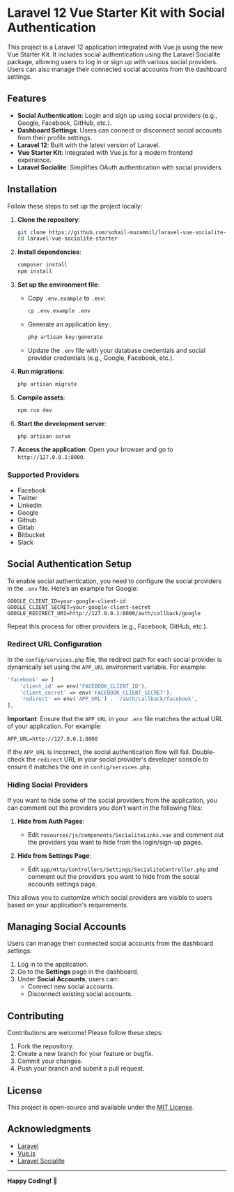 # Laravel 12 Vue Starter Kit with Social Authentication

This project is a Laravel 12 application integrated with Vue.js using the new Vue Starter Kit. It includes social authentication using the Laravel Socialite package, allowing users to log in or sign up with various social providers. Users can also manage their connected social accounts from the dashboard settings.

## Features

- **Social Authentication**: Login and sign up using social providers (e.g., Google, Facebook, GitHub, etc.).
- **Dashboard Settings**: Users can connect or disconnect social accounts from their profile settings.
- **Laravel 12**: Built with the latest version of Laravel.
- **Vue Starter Kit**: Integrated with Vue.js for a modern frontend experience.
- **Laravel Socialite**: Simplifies OAuth authentication with social providers.

## Installation

Follow these steps to set up the project locally:

1. **Clone the repository**:
   ```bash
   git clone https://github.com/sohail-muzammil/laravel-vue-socialite-starter.git
   cd laravel-vue-socialite-starter
   ```

2. **Install dependencies**:
   ```bash
   composer install
   npm install
   ```

3. **Set up the environment file**:
   - Copy `.env.example` to `.env`:
     ```bash
     cp .env.example .env
     ```
   - Generate an application key:
     ```bash
     php artisan key:generate
     ```
   - Update the `.env` file with your database credentials and social provider credentials (e.g., Google, Facebook, etc.).

4. **Run migrations**:
   ```bash
   php artisan migrate
   ```

5. **Compile assets**:
   ```bash
   npm run dev
   ```

6. **Start the development server**:
   ```bash
   php artisan serve
   ```

7. **Access the application**:
   Open your browser and go to `http://127.0.0.1:8000`.


### Supported Providers

- Facebook
- Twitter
- Linkedin
- Google
- Github
- Gitlab
- Bitbucket
- Slack


## Social Authentication Setup

To enable social authentication, you need to configure the social providers in the `.env` file. Here’s an example for Google:

```env
GOOGLE_CLIENT_ID=your-google-client-id
GOOGLE_CLIENT_SECRET=your-google-client-secret
GOOGLE_REDIRECT_URI=http://127.0.0.1:8000/auth/callback/google
```

Repeat this process for other providers (e.g., Facebook, GitHub, etc.).


### Redirect URL Configuration

In the `config/services.php` file, the redirect path for each social provider is dynamically set using the `APP_URL` environment variable. For example:

```php
'facebook' => [
    'client_id' => env('FACEBOOK_CLIENT_ID'),
    'client_secret' => env('FACEBOOK_CLIENT_SECRET'),
    'redirect' => env('APP_URL') . '/auth/callback/facebook',
],
```

**Important**: Ensure that the `APP_URL` in your `.env` file matches the actual URL of your application. For example:

```env
APP_URL=http://127.0.0.1:8000
```

If the `APP_URL` is incorrect, the social authentication flow will fail. Double-check the `redirect` URL in your social provider's developer console to ensure it matches the one in `config/services.php`.

### Hiding Social Providers

If you want to hide some of the social providers from the application, you can comment out the providers you don’t want in the following files:

1. **Hide from Auth Pages**:
   - Edit `resources/js/components/SocialiteLinks.vue` and comment out the providers you want to hide from the login/sign-up pages.

2. **Hide from Settings Page**:
   - Edit `app/Http/Controllers/Settings/SocialiteController.php` and comment out the providers you want to hide from the social accounts settings page.

This allows you to customize which social providers are visible to users based on your application's requirements.

## Managing Social Accounts

Users can manage their connected social accounts from the dashboard settings:

1. Log in to the application.
2. Go to the **Settings** page in the dashboard.
3. Under **Social Accounts**, users can:
   - Connect new social accounts.
   - Disconnect existing social accounts.

## Contributing

Contributions are welcome! Please follow these steps:

1. Fork the repository.
2. Create a new branch for your feature or bugfix.
3. Commit your changes.
4. Push your branch and submit a pull request.

## License

This project is open-source and available under the [MIT License](LICENSE).

## Acknowledgments

- [Laravel](https://laravel.com/)
- [Vue.js](https://vuejs.org/)
- [Laravel Socialite](https://laravel.com/docs/socialite)

---

**Happy Coding!** 🚀
